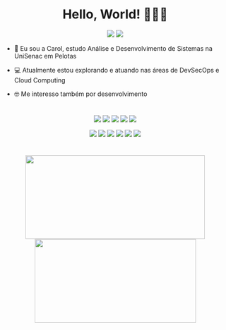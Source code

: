 <div align="center"><h1>Hello, World! 👩🏻‍💻</h1></div>

<div align="center">
<a href="https://www.linkedin.com/in/carolina-s-freitas/" target="_blank"><img src="https://img.shields.io/badge/-linkedin-0A66C2?logo=linkedin&logoColor=white&style=for-the-badge" target="_blank"></a>
<a href="mailto:carolsoaresfreitas@hotmail.com"><img src="https://img.shields.io/badge/-email-0472CA?style=for-the-badge&logo=microsoftoutlook&logoColor=white" target="_blank"></a>
</div>


- 👋 Eu sou a Carol, estudo Análise e Desenvolvimento de Sistemas na UniSenac em Pelotas

- 💻 Atualmente estou explorando e atuando nas áreas de DevSecOps e Cloud Computing

- 🤓 Me interesso também por desenvolvimento
  
#

<div align="center">
  
![](https://img.shields.io/badge/-aws-222E3E?logo=amazonaws&style=for-the-badge&logoColor=white)
![](https://img.shields.io/badge/-azure-0188D7?logo=microsoftazure&style=for-the-badge&logoColor=white)
![](https://img.shields.io/badge/-azuredevops-0F6AD0?logo=azure%20devops&style=for-the-badge&logoColor=white)
![](https://img.shields.io/badge/-docker-0698FF?logo=docker&style=for-the-badge&logoColor=white)
![](https://img.shields.io/badge/-kubernetes-3E6DE6?logo=kubernetes&style=for-the-badge&logoColor=white)

![](https://img.shields.io/badge/-terraform-5A4CE9?logo=terraform&style=for-the-badge&logoColor=white)
![](https://img.shields.io/badge/-git-F54D37?logo=git&style=for-the-badge&logoColor=white)
![](https://img.shields.io/badge/-linux-111111?logo=linux&style=for-the-badge&logoColor=white)
![](https://img.shields.io/badge/-mysql-01618A?logo=mysql&style=for-the-badge&logoColor=white)
![](https://img.shields.io/badge/grafana-%23F46800.svg?style=for-the-badge&logo=grafana&logoColor=white)
![](https://img.shields.io/badge/datadog-774aa4.svg?style=for-the-badge&logo=datadog&logoColor=white)

</div>

#
<div align="center">
<img width="406px" height="190px" src="https://github-readme-stats.vercel.app/api?username=CarolinaSFreitas&show_icons=true&theme=dark">
<img width="365px" height="190px" src="https://github-readme-stats.vercel.app/api/top-langs/?username=CarolinaSFreitas&hide_progress=true&theme=dark">
</div>
